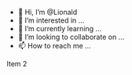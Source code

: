 - 👋 Hi, I’m @Lionald
- 👀 I’m interested in ...
- 🌱 I’m currently learning ...
- 💞️ I’m looking to collaborate on ...
- 📫 How to reach me ...

<!---
Lionald/Lionald is a ✨ special ✨ repository because its `README.md` (this file) appears on your GitHub profile.
You can click the Preview link to take a look at your changes.
--->Item 2

